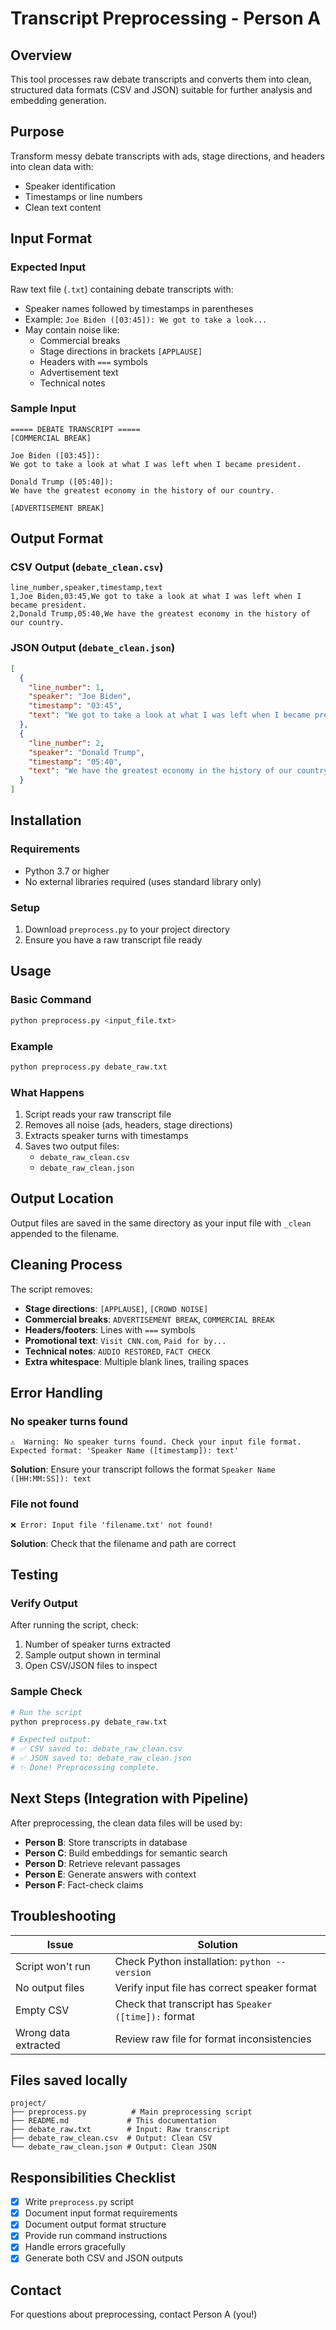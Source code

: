 # Transcript Preprocessing - Person A

## Overview
This tool processes raw debate transcripts and converts them into clean, structured data formats (CSV and JSON) suitable for further analysis and embedding generation.

## Purpose
Transform messy debate transcripts with ads, stage directions, and headers into clean data with:
- Speaker identification
- Timestamps or line numbers
- Clean text content

## Input Format

### Expected Input
Raw text file (`.txt`) containing debate transcripts with:
- Speaker names followed by timestamps in parentheses
- Example: `Joe Biden ([03:45]): We got to take a look...`
- May contain noise like:
  - Commercial breaks
  - Stage directions in brackets `[APPLAUSE]`
  - Headers with `===` symbols
  - Advertisement text
  - Technical notes

### Sample Input
```
===== DEBATE TRANSCRIPT =====
[COMMERCIAL BREAK]

Joe Biden ([03:45]):
We got to take a look at what I was left when I became president.

Donald Trump ([05:40]):
We have the greatest economy in the history of our country.

[ADVERTISEMENT BREAK]
```

## Output Format

### CSV Output (`debate_clean.csv`)
```csv
line_number,speaker,timestamp,text
1,Joe Biden,03:45,We got to take a look at what I was left when I became president.
2,Donald Trump,05:40,We have the greatest economy in the history of our country.
```

### JSON Output (`debate_clean.json`)
```json
[
  {
    "line_number": 1,
    "speaker": "Joe Biden",
    "timestamp": "03:45",
    "text": "We got to take a look at what I was left when I became president."
  },
  {
    "line_number": 2,
    "speaker": "Donald Trump",
    "timestamp": "05:40",
    "text": "We have the greatest economy in the history of our country."
  }
]
```

## Installation

### Requirements
- Python 3.7 or higher
- No external libraries required (uses standard library only)

### Setup
1. Download `preprocess.py` to your project directory
2. Ensure you have a raw transcript file ready

## Usage

### Basic Command
```bash
python preprocess.py <input_file.txt>
```

### Example
```bash
python preprocess.py debate_raw.txt
```

### What Happens
1. Script reads your raw transcript file
2. Removes all noise (ads, headers, stage directions)
3. Extracts speaker turns with timestamps
4. Saves two output files:
   - `debate_raw_clean.csv`
   - `debate_raw_clean.json`

## Output Location
Output files are saved in the same directory as your input file with `_clean` appended to the filename.

## Cleaning Process

The script removes:
- **Stage directions**: `[APPLAUSE]`, `[CROWD NOISE]`
- **Commercial breaks**: `ADVERTISEMENT BREAK`, `COMMERCIAL BREAK`
- **Headers/footers**: Lines with `===` symbols
- **Promotional text**: `Visit CNN.com`, `Paid for by...`
- **Technical notes**: `AUDIO RESTORED`, `FACT CHECK`
- **Extra whitespace**: Multiple blank lines, trailing spaces

## Error Handling

### No speaker turns found
```
⚠️  Warning: No speaker turns found. Check your input file format.
Expected format: 'Speaker Name ([timestamp]): text'
```
**Solution**: Ensure your transcript follows the format `Speaker Name ([HH:MM:SS]): text`

### File not found
```
❌ Error: Input file 'filename.txt' not found!
```
**Solution**: Check that the filename and path are correct

## Testing

### Verify Output
After running the script, check:
1. Number of speaker turns extracted
2. Sample output shown in terminal
3. Open CSV/JSON files to inspect

### Sample Check
```bash
# Run the script
python preprocess.py debate_raw.txt

# Expected output:
# ✅ CSV saved to: debate_raw_clean.csv
# ✅ JSON saved to: debate_raw_clean.json
# ✨ Done! Preprocessing complete.
```

## Next Steps (Integration with Pipeline)

After preprocessing, the clean data files will be used by:
- **Person B**: Store transcripts in database
- **Person C**: Build embeddings for semantic search
- **Person D**: Retrieve relevant passages
- **Person E**: Generate answers with context
- **Person F**: Fact-check claims

## Troubleshooting

| Issue | Solution |
|-------|----------|
| Script won't run | Check Python installation: `python --version` |
| No output files | Verify input file has correct speaker format |
| Empty CSV | Check that transcript has `Speaker ([time]):` format |
| Wrong data extracted | Review raw file for format inconsistencies |

## Files saved locally 
```
project/
├── preprocess.py          # Main preprocessing script
├── README.md             # This documentation
├── debate_raw.txt        # Input: Raw transcript
├── debate_raw_clean.csv  # Output: Clean CSV
└── debate_raw_clean.json # Output: Clean JSON
```

## Responsibilities Checklist
- [x] Write `preprocess.py` script
- [x] Document input format requirements
- [x] Document output format structure
- [x] Provide run command instructions
- [x] Handle errors gracefully
- [x] Generate both CSV and JSON outputs

## Contact
For questions about preprocessing, contact Person A (you!)